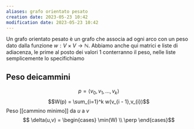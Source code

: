 ```yaml
---
aliases: grafo orientato pesato
creation date: 2023-05-23 10:42
modification date: 2023-05-23 10:42
---
```


Un grafo orientato pesato è un grafo che associa ad ogni arco con un peso dato dalla funzione $w : V \times V \to \mathbb{N}$.
Abbiamo anche qui matrici e liste di adiacenza, le prime al posto dei valori 1 conterranno il peso, nelle liste semplicemente lo specifichiamo

## Peso deicammini
$$p = \left< v_{0}, v_{1}, \dots, v_{k} \right>$$
$$W(p) = \sum_{i=1}^k w(v_{i - 1},v_{i})$$
Peso [[cammino minimo]] da $u$ a $v$
$$ \delta(u,v) =  \begin{cases}
\min(W) \\
\perp
\end{cases}$$
##